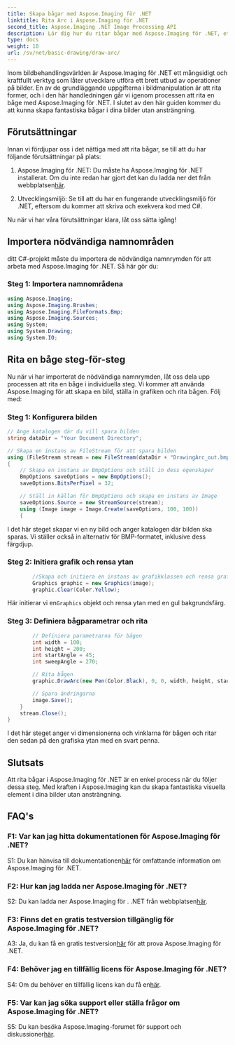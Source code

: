```yaml
---
title: Skapa bågar med Aspose.Imaging för .NET
linktitle: Rita Arc i Aspose.Imaging för .NET
second_title: Aspose.Imaging .NET Image Processing API
description: Lär dig hur du ritar bågar med Aspose.Imaging för .NET, ett kraftfullt bildmanipuleringsverktyg. Steg-för-steg-guide för att skapa fantastiska bilder.
type: docs
weight: 10
url: /sv/net/basic-drawing/draw-arc/
---
```

Inom bildbehandlingsvärlden är Aspose.Imaging för .NET ett mångsidigt och kraftfullt verktyg som låter utvecklare utföra ett brett utbud av operationer på bilder. En av de grundläggande uppgifterna i bildmanipulation är att rita former, och i den här handledningen går vi igenom processen att rita en båge med Aspose.Imaging för .NET. I slutet av den här guiden kommer du att kunna skapa fantastiska bågar i dina bilder utan ansträngning.

## Förutsättningar

Innan vi fördjupar oss i det nättiga med att rita bågar, se till att du har följande förutsättningar på plats:

1.  Aspose.Imaging för .NET: Du måste ha Aspose.Imaging för .NET installerat. Om du inte redan har gjort det kan du ladda ner det från webbplatsen[här](https://releases.aspose.com/imaging/net/).

2. Utvecklingsmiljö: Se till att du har en fungerande utvecklingsmiljö för .NET, eftersom du kommer att skriva och exekvera kod med C#.

Nu när vi har våra förutsättningar klara, låt oss sätta igång!

## Importera nödvändiga namnområden

ditt C#-projekt måste du importera de nödvändiga namnrymden för att arbeta med Aspose.Imaging för .NET. Så här gör du:

### Steg 1: Importera namnområdena

```csharp
using Aspose.Imaging;
using Aspose.Imaging.Brushes;
using Aspose.Imaging.FileFormats.Bmp;
using Aspose.Imaging.Sources;
using System;
using System.Drawing;
using System.IO;
```

## Rita en båge steg-för-steg

Nu när vi har importerat de nödvändiga namnrymden, låt oss dela upp processen att rita en båge i individuella steg. Vi kommer att använda Aspose.Imaging för att skapa en bild, ställa in grafiken och rita bågen. Följ med:

### Steg 1: Konfigurera bilden

```csharp
// Ange katalogen där du vill spara bilden
string dataDir = "Your Document Directory";

// Skapa en instans av FileStream för att spara bilden
using (FileStream stream = new FileStream(dataDir + "DrawingArc_out.bmp", FileMode.Create))
{
    // Skapa en instans av BmpOptions och ställ in dess egenskaper
    BmpOptions saveOptions = new BmpOptions();
    saveOptions.BitsPerPixel = 32;

    // Ställ in källan för BmpOptions och skapa en instans av Image
    saveOptions.Source = new StreamSource(stream);
    using (Image image = Image.Create(saveOptions, 100, 100))
    {
```

I det här steget skapar vi en ny bild och anger katalogen där bilden ska sparas. Vi ställer också in alternativ för BMP-formatet, inklusive dess färgdjup.

### Steg 2: Initiera grafik och rensa ytan

```csharp
        //Skapa och initiera en instans av grafikklassen och rensa grafikytan
        Graphics graphic = new Graphics(image);
        graphic.Clear(Color.Yellow);
```

 Här initierar vi en`Graphics` objekt och rensa ytan med en gul bakgrundsfärg.

### Steg 3: Definiera bågparametrar och rita

```csharp
        // Definiera parametrarna för bågen
        int width = 100;
        int height = 200;
        int startAngle = 45;
        int sweepAngle = 270;

        // Rita bågen
        graphic.DrawArc(new Pen(Color.Black), 0, 0, width, height, startAngle, sweepAngle);

        // Spara ändringarna
        image.Save();
    }
    stream.Close();
}
```

I det här steget anger vi dimensionerna och vinklarna för bågen och ritar den sedan på den grafiska ytan med en svart penna.

## Slutsats

Att rita bågar i Aspose.Imaging för .NET är en enkel process när du följer dessa steg. Med kraften i Aspose.Imaging kan du skapa fantastiska visuella element i dina bilder utan ansträngning.

## FAQ's

### F1: Var kan jag hitta dokumentationen för Aspose.Imaging för .NET?

 S1: Du kan hänvisa till dokumentationen[här](https://reference.aspose.com/imaging/net/) för omfattande information om Aspose.Imaging för .NET.

### F2: Hur kan jag ladda ner Aspose.Imaging för .NET?

 S2: Du kan ladda ner Aspose.Imaging för . .NET från webbplatsen[här](https://releases.aspose.com/imaging/net/).

### F3: Finns det en gratis testversion tillgänglig för Aspose.Imaging för .NET?

 A3: Ja, du kan få en gratis testversion[här](https://releases.aspose.com/) för att prova Aspose.Imaging för .NET.

### F4: Behöver jag en tillfällig licens för Aspose.Imaging för .NET?

 S4: Om du behöver en tillfällig licens kan du få en[här](https://purchase.aspose.com/temporary-license/).

### F5: Var kan jag söka support eller ställa frågor om Aspose.Imaging för .NET?

 S5: Du kan besöka Aspose.Imaging-forumet för support och diskussioner[här](https://forum.aspose.com/).
